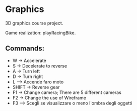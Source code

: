 # Graphics

3D graphics course project.

Game realization: playRacingBike.

## Commands:
* W -> Accelerate
* S -> Decelerate to reverse
* A -> Turn left
* D -> Turn right
* L --> Accende faro moto
* SHIFT -> Reverse gear
* F1 -> Change camera; There are 5 different cameras
* F2 -> Change the use of Wireframe
* F3 --> Scegli se visualizzare o meno l'ombra degli oggetti
